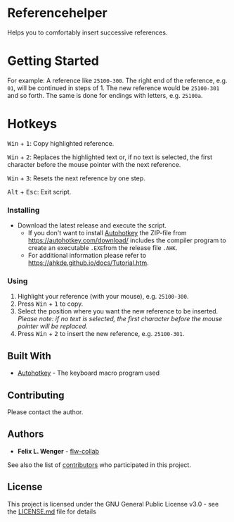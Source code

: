 # Referencehelper

Helps you to comfortably insert successive references.

# Getting Started

For example: A reference like `25100-300`. The right end of the reference, e.g. `01`, will be continued in steps of 1. The new reference would be `25100-301` and so forth. The same is done for endings with letters, e.g. `25100a`.

# Hotkeys

<kbd>Win</kbd> + <kbd>1</kbd>: Copy highlighted reference.

<kbd>Win</kbd> + <kbd>2</kbd>: Replaces the highlighted text or, if no text is selected, the first character before the mouse pointer with the next reference.

<kbd>Win</kbd> + <kbd>3</kbd>: Resets the next reference by one step.

<kbd>Alt</kbd> + <kbd>Esc</kbd>: Exit script.

### Installing 

* Download the latest release and execute the script.
  * If you don't want to install [Autohotkey](https://www.autohotkey.com/) the ZIP-file from https://autohotkey.com/download/ includes the compiler program to create an executable `.EXE`from the release file `.AHK`.
  * For additional information please refer to https://ahkde.github.io/docs/Tutorial.htm. 

### Using

1. Highlight your reference (with your mouse), e.g. `25100-300`.
1. Press <kbd>Win</kbd> + <kbd>1</kbd> to copy.
1. Select the position where you want the new reference to be inserted. _Please note: if no text is selected, the first character before the mouse pointer will be replaced._
1. Press <kbd>Win</kbd> + <kbd>2</kbd> to insert the new reference, e.g. `25100-301`.

## Built With

* [Autohotkey](https://www.autohotkey.com/) - The keyboard macro program used

## Contributing

Please contact the author.

## Authors

* **Felix L. Wenger** - [flw-collab](https://github.com/flw-collab)

See also the list of [contributors](https://github.com/your/project/contributors) who participated in this project.

## License

This project is licensed under the GNU General Public License v3.0 - see the [LICENSE.md](LICENSE.md) file for details
